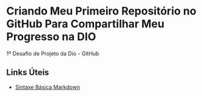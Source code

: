 # Criando Meu Primeiro Repositório no GitHub Para Compartilhar Meu Progresso na DIO
1º Desafio de Projeto da Dio - GitHub

## Links Úteis
 - [Sintaxe Básica Markdown](https://www.markdownguide.org/basic-syntax)
